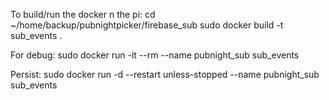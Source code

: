 To build/run the docker n the pi:
cd ~/home/backup/pubnightpicker/firebase_sub
sudo docker build -t sub_events .

For debug:
sudo docker run -it --rm --name pubnight_sub sub_events

Persist:
sudo docker run -d --restart unless-stopped  --name pubnight_sub sub_events